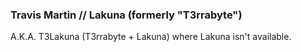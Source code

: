 ### Travis Martin // Lakuna (formerly "T3rrabyte")
A.K.A. T3Lakuna (T3rrabyte + Lakuna) where Lakuna isn't available.

